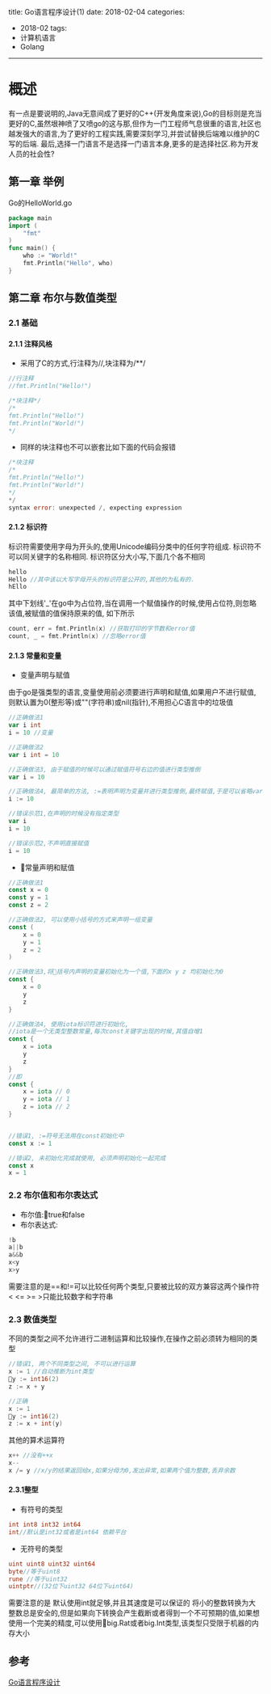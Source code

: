 title: Go语言程序设计(1)
date: 2018-02-04
categories: 
- 2018-02
tags: 
 - 计算机语言
 - Golang
---
# 概述

有一点是要说明的,Java无意间成了更好的C++(开发角度来说),Go的目标则是充当更好的C,虽然垠神喷了又喷go的这与那,但作为一门工程师气息很重的语言,社区也越发强大的语言,为了更好的工程实践,需要深刻学习,并尝试替换后端难以维护的C写的后端.
最后,选择一门语言不是选择一门语言本身,更多的是选择社区.称为开发人员的社会性?

## 第一章 举例

Go的HelloWorld.go

```go
package main
import (
    "fmt"
)
func main() {
    who := "World!"
    fmt.Println("Hello", who)
}

```

## 第二章 布尔与数值类型

### 2.1 基础

#### 2.1.1 注释风格

* 采用了C的方式,行注释为//,块注释为/**/

```go
//行注释
//fmt.Println("Hello!")

/*块注释*/
/*
fmt.Println("Hello!")
fmt.Println("World!")
*/
```

* 同样的块注释也不可以嵌套比如下面的代码会报错

```go
/*块注释
/*
fmt.Println("Hello!")
fmt.Println("World!")
*/
*/
syntax error: unexpected /, expecting expression
```

#### 2.1.2 标识符

标识符需要使用字母为开头的,使用Unicode编码分类中的任何字符组成.
标识符不可以同关键字的名称相同.
标识符区分大小写,下面几个各不相同

```go
hello
Hello //其中该以大写字母开头的标识符是公开的,其他的为私有的.
hEllo
```

其中下划线'_'在go中为占位符,当在调用一个赋值操作的时候,使用占位符,则忽略该值,被赋值的值保持原来的值, 如下所示

```go
count, err = fmt.Println(x) //获取打印的字节数和error值
count, _ = fmt.Println(x) //忽略error值
```

#### 2.1.3 常量和变量

* 变量声明与赋值

由于go是强类型的语言,变量使用前必须要进行声明和赋值,如果用户不进行赋值,则默认置为0(整形等)或""(字符串)或nil(指针),不用担心C语言中的垃圾值

```go
//正确做法1
var i int
i = 10 //变量

//正确做法2
var i int = 10

//正确做法3, 由于赋值的时候可以通过赋值符号右边的值进行类型推倒
var i = 10

//正确做法4, 最简单的方法, :=表明声明为变量并进行类型推倒,最终赋值,于是可以省略var
i := 10

//错误示范1,在声明的时候没有指定类型
var i
i = 10

//错误示范2,不声明直接赋值
i = 10

```

* 常量声明和赋值

```go
//正确做法1
const x = 0
const y = 1
const z = 2

//正确做法2, 可以使用小括号的方式来声明一组变量
const (
    x = 0
    y = 1
    z = 2
)

//正确做法3,将括号内声明的变量初始化为一个值,下面的x y z 均初始化为0
const {
    x = 0
    y
    z
}

//正确做法4, 使用iota标识符进行初始化,
//iota是一个无类型整数常量,每次const关键字出现的时候,其值自增1
const {
    x = iota
    y
    z
}
//即
const {
    x = iota // 0
    y = iota // 1
    z = iota // 2
}


//错误1, :=符号无法用在const初始化中
const x := 1

//错误2, 未初始化完成就使用, 必须声明初始化一起完成
const x
x = 1
```

### 2.2 布尔值和布尔表达式

* 布尔值:true和false
* 布尔表达式:

```go
!b
a||b
a&&b
x<y
x>y
```

需要注意的是==和!=可以比较任何两个类型,只要被比较的双方兼容这两个操作符
< <= >= >只能比较数字和字符串

### 2.3 数值类型

不同的类型之间不允许进行二进制运算和比较操作,在操作之前必须转为相同的类型

```go
//错误1, 两个不同类型之间, 不可以进行运算
x := 1 //自动推断为int类型
y := int16(2)
z := x + y

//正确
x := 1
y := int16(2)
z := x + int(y)
```

其他的算术运算符

```go
x++ //没有++x
x--
x /= y //x/y的结果返回给x,如果分母为0,发出异常,如果两个值为整数,丢弃余数
```

#### 2.3.1整型

* 有符号的类型

```go
int int8 int32 int64
int//默认是int32或者是int64 依赖平台
```

* 无符号的类型

```go
uint uint8 uint32 uint64
byte//等于uint8
rune //等于uint32
uintptr//(32位下uint32 64位下uint64)
```

需要注意的是 默认使用int就足够,并且其速度是可以保证的
将小的整数转换为大整数总是安全的,但是如果向下转换会产生截断或者得到一个不可预期的值,如果想使用一个完美的精度,可以使用big.Rat或者big.Int类型,该类型只受限于机器的内存大小





## 参考

[Go语言程序设计](https://book.douban.com/subject/24869910/)
